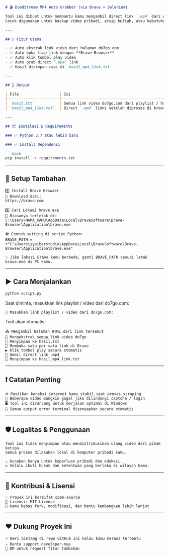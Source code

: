 ```markdown
# 🎬 DoodStream MP4 Auto Grabber (via Brave + Selenium)

Tool ini dibuat untuk membantu kamu mengambil direct link `.mp4` dari website **do7go.com** secara otomatis.  
Cocok digunakan untuk backup video pribadi, arsip kuliah, atau kebutuhan edukasi lainnya.

---

## 🚀 Fitur Utama

- ✅ Auto ekstrak link video dari halaman do7go.com
- ✅ Auto buka tiap link dengan **Brave Browser**
- ✅ Auto klik tombol play video
- ✅ Auto grab direct `.mp4` link
- ✅ Hasil disimpan rapi di `hasil_mp4_link.txt`

---

## 📁 Output

| File                  | Isi                                                |
|-----------------------|----------------------------------------------------|
| `hasil.txt`           | Semua link video do7go.com dari playlist / halaman |
| `hasil_mp4_link.txt`  | Direct `.mp4` links setelah diproses di browser    |

---

## 📦 Instalasi & Requirements

### ✅ Python 3.7 atau lebih baru

### ✅ Install Dependensi

```bash
pip install -r requirements.txt
```

---

## 🧱 Setup Tambahan

```plaintext
1️⃣ Install Brave Browser
🔗 Download dari:
https://brave.com

2️⃣ Cari Lokasi brave.exe
📁 Biasanya terletak di:
C:\Users\NAMA_KAMU\AppData\Local\BraveSoftware\Brave-Browser\Application\brave.exe

🛠️ Contoh setting di script Python:
BRAVE_PATH = r"C:\Users\syaibarstudio\AppData\Local\BraveSoftware\Brave-Browser\Application\brave.exe"

💡 Jika lokasi Brave kamu berbeda, ganti BRAVE_PATH sesuai letak brave.exe di PC kamu.
```

---

## ▶️ Cara Menjalankan

```bash
python script.py
```

Saat diminta, masukkan link playlist / video dari do7go.com:

```text
🔗 Masukkan link playlist / video dari do7go.com:
```

Tool akan otomatis:

```text
📥 Mengambil halaman HTML dari link tersebut
🔗 Mengekstrak semua link video do7go
📄 Menyimpan ke hasil.txt
🧭 Membuka satu per satu link di Brave
▶️ Klik tombol play secara otomatis
🎯 Ambil direct link .mp4
💾 Menyimpan ke hasil_mp4_link.txt
```

---

## ❗ Catatan Penting

```text
🌐 Pastikan koneksi internet kamu stabil saat proses scraping
🔐 Beberapa video mungkin gagal jika dilindungi captcha / login
🖥️ Tool ini dirancang untuk berjalan optimal di Windows
🔕 Semua output error terminal disenyapkan secara otomatis
```

---

## 🛡️ Legalitas & Penggunaan

```text
Tool ini tidak menyimpan atau mendistribusikan ulang video dari pihak ketiga.
Semua proses dilakukan lokal di komputer pribadi kamu.

⚠️ Gunakan hanya untuk keperluan pribadi dan edukasi.
⚖️ Selalu ikuti hukum dan ketentuan yang berlaku di wilayah kamu.
```

---

## 👋 Kontribusi & Lisensi

```text
💡 Proyek ini bersifat open-source
📄 Lisensi: MIT License
🧠 Kamu bebas fork, modifikasi, dan bantu kembangkan lebih lanjut
```

---

## ❤️ Dukung Proyek Ini

```text
⭐ Beri bintang di repo GitHub ini kalau kamu merasa terbantu
☕ Bantu support developer-nya
📨 DM untuk request fitur tambahan
```
```
